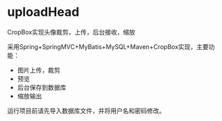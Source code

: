 # uploadHead
CropBox实现头像裁剪，上传，后台接收，缩放

采用Spring+SpringMVC+MyBatis+MySQL+Maven+CropBox实现，主要功能：
- 图片上传，裁剪
- 预览
- 后台保存到数据库
- 缩放输出

运行项目前请先导入数据库文件，并将用户名和密码修改。
